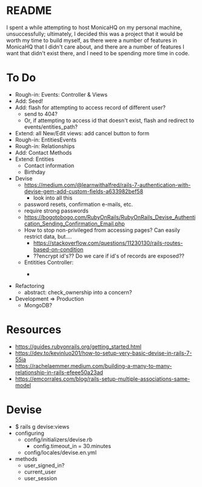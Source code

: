 # README
I spent a while attempting to host MonicaHQ on my personal machine, unsuccessfully; ultimately, I decided this was a project that it would be worth my time to build myself, as there were a number of features in MonicaHQ that I didn't care about, and there are a number of features I want that didn't exist there, and I need to be spending more time in code.

# To Do
* Rough-in: Events: Controller & Views
* Add: Seed!
* Add: flash for attempting to access record of different user?
  * send to 404?
  * Or, if attempting to access id that doesn't exist, flash and redirect to events/entities_path?
* Extend: all New/Edit views: add cancel button to form
* Rough-in: EntitiesEvents
* Rough-in: Relationships
* Add: Contact Methods
* Extend: Entities
  * Contact information
  * Birthday
* Devise
  * https://medium.com/@learnwithalfred/rails-7-authentication-with-devise-gem-add-custom-fields-a633982bef58
    * look into all this
  * password resets, confirmation e-mails, etc.
  * require strong passwords
  * https://bogotobogo.com/RubyOnRails/RubyOnRails_Devise_Authentication_Sending_Confirmation_Email.php
  * How to stop non-privileged from accessing pages? Can easily restrict data, but....
    * https://stackoverflow.com/questions/11230130/rails-routes-based-on-condition
    * ??encrypt id's?? Do we care if id's of records are exposed??
  * Entitities Controller:
    * ~~~before_show: check that current_user has access to that id~~~
* Refactoring
  * abstract: check_ownership into a concern?
* Development => Production
  * MongoDB?
  

# Resources
* https://guides.rubyonrails.org/getting_started.html
* https://dev.to/kevinluo201/how-to-setup-very-basic-devise-in-rails-7-55ia
* https://rachelaemmer.medium.com/building-a-many-to-many-relationship-in-rails-efeee50a23ad
* https://emcorrales.com/blog/rails-setup-multiple-associations-same-model

# Devise
* $ rails g devise:views
* configuring
  * config/initializers/devise.rb
    * config.timeout_in = 30.minutes
  * config/locales/devise.en.yml
* methods
  * user_signed_in?
  * current_user
  * user_session